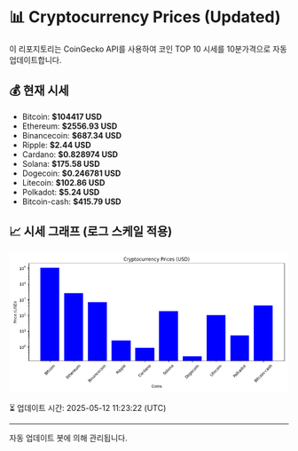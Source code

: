 
# 📊 Cryptocurrency Prices (Updated)

이 리포지토리는 CoinGecko API를 사용하여 코인 TOP 10 시세를 10분가격으로 자동 업데이트합니다.

## 💰 현재 시세
- Bitcoin: **$104417 USD**
- Ethereum: **$2556.93 USD**
- Binancecoin: **$687.34 USD**
- Ripple: **$2.44 USD**
- Cardano: **$0.828974 USD**
- Solana: **$175.58 USD**
- Dogecoin: **$0.246781 USD**
- Litecoin: **$102.86 USD**
- Polkadot: **$5.24 USD**
- Bitcoin-cash: **$415.79 USD**

## 📈 시세 그래프 (로그 스케일 적용)
![Crypto Prices](crypto_prices.png)

⏳ 업데이트 시간: 2025-05-12 11:23:22 (UTC)

---
자동 업데이트 봇에 의해 관리됩니다.
